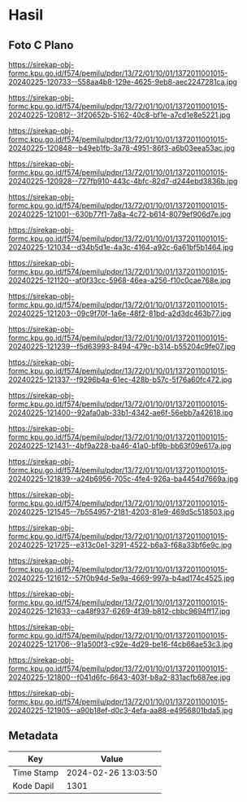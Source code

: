 # Hasil

## Foto C Plano

https://sirekap-obj-formc.kpu.go.id/f574/pemilu/pdpr/13/72/01/10/01/1372011001015-20240225-120733--558aa4b8-129e-4625-9eb8-aec2247281ca.jpg

https://sirekap-obj-formc.kpu.go.id/f574/pemilu/pdpr/13/72/01/10/01/1372011001015-20240225-120812--3f20652b-5162-40c8-bf1e-a7cd1e8e5221.jpg

https://sirekap-obj-formc.kpu.go.id/f574/pemilu/pdpr/13/72/01/10/01/1372011001015-20240225-120848--b49eb1fb-3a78-4951-86f3-a6b03eea53ac.jpg

https://sirekap-obj-formc.kpu.go.id/f574/pemilu/pdpr/13/72/01/10/01/1372011001015-20240225-120928--727fb910-443c-4bfc-82d7-d244ebd3836b.jpg

https://sirekap-obj-formc.kpu.go.id/f574/pemilu/pdpr/13/72/01/10/01/1372011001015-20240225-121001--630b77f1-7a8a-4c72-b614-8079ef906d7e.jpg

https://sirekap-obj-formc.kpu.go.id/f574/pemilu/pdpr/13/72/01/10/01/1372011001015-20240225-121034--d34b5d1e-4a3c-4164-a92c-6a61bf5b1464.jpg

https://sirekap-obj-formc.kpu.go.id/f574/pemilu/pdpr/13/72/01/10/01/1372011001015-20240225-121120--af0f33cc-5968-46ea-a256-f10c0cae768e.jpg

https://sirekap-obj-formc.kpu.go.id/f574/pemilu/pdpr/13/72/01/10/01/1372011001015-20240225-121203--09c9f70f-1a6e-48f2-81bd-a2d3dc463b77.jpg

https://sirekap-obj-formc.kpu.go.id/f574/pemilu/pdpr/13/72/01/10/01/1372011001015-20240225-121239--f5d63993-8494-479c-b314-b55204c9fe07.jpg

https://sirekap-obj-formc.kpu.go.id/f574/pemilu/pdpr/13/72/01/10/01/1372011001015-20240225-121337--f9296b4a-61ec-428b-b57c-5f76a60fc472.jpg

https://sirekap-obj-formc.kpu.go.id/f574/pemilu/pdpr/13/72/01/10/01/1372011001015-20240225-121400--92afa0ab-33b1-4342-ae6f-56ebb7a42618.jpg

https://sirekap-obj-formc.kpu.go.id/f574/pemilu/pdpr/13/72/01/10/01/1372011001015-20240225-121431--4bf9a228-ba46-41a0-bf9b-bb63f09e617a.jpg

https://sirekap-obj-formc.kpu.go.id/f574/pemilu/pdpr/13/72/01/10/01/1372011001015-20240225-121839--a24b6956-705c-4fe4-926a-ba4454d7669a.jpg

https://sirekap-obj-formc.kpu.go.id/f574/pemilu/pdpr/13/72/01/10/01/1372011001015-20240225-121545--7b554957-2181-4203-81e9-469d5c518503.jpg

https://sirekap-obj-formc.kpu.go.id/f574/pemilu/pdpr/13/72/01/10/01/1372011001015-20240225-121725--e313c0e1-3291-4522-b6a3-f68a33bf6e9c.jpg

https://sirekap-obj-formc.kpu.go.id/f574/pemilu/pdpr/13/72/01/10/01/1372011001015-20240225-121612--57f0b94d-5e9a-4669-997a-b4ad174c4525.jpg

https://sirekap-obj-formc.kpu.go.id/f574/pemilu/pdpr/13/72/01/10/01/1372011001015-20240225-121633--ca48f937-6269-4f39-b812-cbbc9694ff17.jpg

https://sirekap-obj-formc.kpu.go.id/f574/pemilu/pdpr/13/72/01/10/01/1372011001015-20240225-121706--91a500f3-c92e-4d29-be16-f4cb66ae53c3.jpg

https://sirekap-obj-formc.kpu.go.id/f574/pemilu/pdpr/13/72/01/10/01/1372011001015-20240225-121800--f041d6fc-6643-403f-b8a2-831acfb687ee.jpg

https://sirekap-obj-formc.kpu.go.id/f574/pemilu/pdpr/13/72/01/10/01/1372011001015-20240225-121905--a90b18ef-d0c3-4efa-aa88-e4956801bda5.jpg


## Metadata

| Key        | Value               |
| ---------- | ------------------- |
| Time Stamp | 2024-02-26 13:03:50 |
| Kode Dapil | 1301                |



